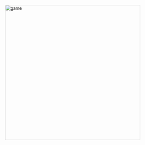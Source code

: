 <img width="444" alt="game" src="https://github.com/moxissiOfficial/desk_game/assets/150777948/4a7b9293-9bcc-4dfa-a4fe-2238f10abbef">
